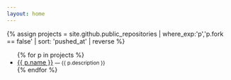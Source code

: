 ```yaml
---
layout: home
---
```



{% assign projects = site.github.public_repositories
                     | where_exp:'p','p.fork == false'
                     | sort: 'pushed_at'
                     | reverse %}

<ul class="project-list">
{% for p in projects %}
  <li>
    <a href="/{{ p.name | url_encode }}/">{{ p.name }}</a>
    <small> — {{ p.description }}</small>
  </li>
{% endfor %}
</ul>

